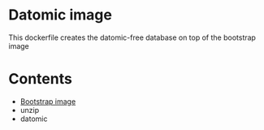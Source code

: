 # Datomic image
This dockerfile creates the datomic-free database on top of the bootstrap image

# Contents
- [Bootstrap image](../bootstrap/README.md)
- unzip
- datomic 

